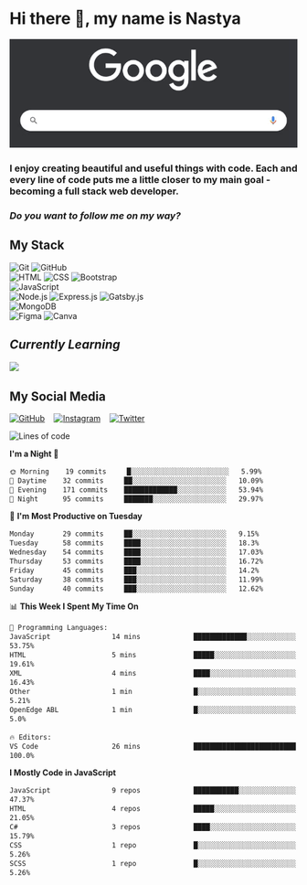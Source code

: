 # Hi there 👋, my name is Nastya
[//]: # (Here may be a photo)

![Google Search](https://raw.githubusercontent.com/nastyacodes/nastyacodes/master/images/google.gif)

### I enjoy creating beautiful and useful things with code. Each and every line of code puts me a little closer to my main goal - becoming a full stack web developer. 
### *Do you want to follow me on my way?*

## My Stack

<div>
  <img alt="Git" src="https://img.shields.io/badge/git%20-%23F05033.svg?&style=for-the-badge&logo=git&logoColor=white"/>
  <img alt="GitHub" src="https://img.shields.io/badge/github%20-%23121011.svg?&style=for-the-badge&logo=github&logoColor=white"/>
</div>
<div>
  <img alt="HTML" src="https://img.shields.io/badge/html5%20-%23E34F26.svg?&style=for-the-badge&logo=html5&logoColor=white"/>
  <img alt="CSS" src="https://img.shields.io/badge/css3%20-%231572B6.svg?&style=for-the-badge&logo=css3&logoColor=white"/>
  <img alt="Bootstrap" src="https://img.shields.io/badge/bootstrap%20-%23563D7C.svg?&style=for-the-badge&logo=bootstrap&logoColor=white"/>
</div>
<div>
  <img alt="JavaScript" src="https://img.shields.io/badge/javascript%20-%23323330.svg?&style=for-the-badge&logo=javascript&logoColor=%23F7DF1E"/>
</div>
<div>  
  <img alt="Node.js" src="https://img.shields.io/badge/node.js%20-%2343853D.svg?&style=for-the-badge&logo=node.js&logoColor=white"/>
  <img alt="Express.js" src="https://img.shields.io/badge/express.js%20-%23404d59.svg?&style=for-the-badge"/>
  <img alt="Gatsby.js" src="https://img.shields.io/badge/gatsby%20-%23563D7C.svg?&style=for-the-badge&logo=gatsby&logoColor=white"/>
</div>
<div>
  <img alt="MongoDB" src ="https://img.shields.io/badge/MongoDB-%234ea94b.svg?&style=for-the-badge&logo=mongodb&logoColor=white"/>
</div>
<div>
  <img alt="Figma" src="https://img.shields.io/badge/figma%20-%23F24E1E.svg?&style=for-the-badge&logo=figma&logoColor=white"/>
  <img alt="Canva" src="https://img.shields.io/badge/Canva%20-%2300C4CC.svg?&style=for-the-badge&logo=Canva&logoColor=white"/>
</div>

## *Currently Learning*
<img src="https://img.shields.io/badge/react%20-%2320232a.svg?&style=for-the-badge&logo=react&logoColor=%2361DAFB"/>

## My Social Media
[<img alt="GitHub" src="https://img.shields.io/badge/github%20-%23121011.svg?&style=for-the-badge&logo=github&logoColor=white"/>](https://github.com/nastyacodes) &nbsp;&nbsp; [<img alt="Instagram" src="https://img.shields.io/badge/instagram%20-%23E4405F.svg?&style=for-the-badge&logo=Instagram&logoColor=white"/>](https://www.instagram.com/nastyacodes/) &nbsp;&nbsp; [<img alt="Twitter" src="https://img.shields.io/badge/twitter%20-%231DA1F2.svg?&style=for-the-badge&logo=Twitter&logoColor=white"/>](https://twitter.com/nastyacodes)  

<!--START_SECTION:waka-->
![Lines of code](https://img.shields.io/badge/From%20Hello%20World%20I%27ve%20Written-60602%20lines%20of%20code-blue)

**I'm a Night 🦉** 

```text
🌞 Morning    19 commits     █░░░░░░░░░░░░░░░░░░░░░░░░   5.99% 
🌆 Daytime    32 commits     ██░░░░░░░░░░░░░░░░░░░░░░░   10.09% 
🌃 Evening    171 commits    █████████████░░░░░░░░░░░░   53.94% 
🌙 Night      95 commits     ███████░░░░░░░░░░░░░░░░░░   29.97%

```
📅 **I'm Most Productive on Tuesday** 

```text
Monday       29 commits     ██░░░░░░░░░░░░░░░░░░░░░░░   9.15% 
Tuesday      58 commits     ████░░░░░░░░░░░░░░░░░░░░░   18.3% 
Wednesday    54 commits     ████░░░░░░░░░░░░░░░░░░░░░   17.03% 
Thursday     53 commits     ████░░░░░░░░░░░░░░░░░░░░░   16.72% 
Friday       45 commits     ███░░░░░░░░░░░░░░░░░░░░░░   14.2% 
Saturday     38 commits     ███░░░░░░░░░░░░░░░░░░░░░░   11.99% 
Sunday       40 commits     ███░░░░░░░░░░░░░░░░░░░░░░   12.62%

```


📊 **This Week I Spent My Time On** 

```text
💬 Programming Languages: 
JavaScript               14 mins             █████████████░░░░░░░░░░░░   53.75% 
HTML                     5 mins              █████░░░░░░░░░░░░░░░░░░░░   19.61% 
XML                      4 mins              ████░░░░░░░░░░░░░░░░░░░░░   16.43% 
Other                    1 min               █░░░░░░░░░░░░░░░░░░░░░░░░   5.21% 
OpenEdge ABL             1 min               █░░░░░░░░░░░░░░░░░░░░░░░░   5.0%

🔥 Editors: 
VS Code                  26 mins             █████████████████████████   100.0%

```

**I Mostly Code in JavaScript** 

```text
JavaScript               9 repos             ███████████░░░░░░░░░░░░░░   47.37% 
HTML                     4 repos             █████░░░░░░░░░░░░░░░░░░░░   21.05% 
C#                       3 repos             ████░░░░░░░░░░░░░░░░░░░░░   15.79% 
CSS                      1 repo              █░░░░░░░░░░░░░░░░░░░░░░░░   5.26% 
SCSS                     1 repo              █░░░░░░░░░░░░░░░░░░░░░░░░   5.26%

```



<!--END_SECTION:waka-->

<!-- [![Top Langs](https://github-readme-stats.vercel.app/api/top-langs/?username=nastyacodes&layout=compact)](https://github.com/anuraghazra/github-readme-stats)

[![willianrod's wakatime stats](https://github-readme-stats.vercel.app/api/wakatime?username=nastyacodes&layout=compact)](https://github.com/anuraghazra/github-readme-stats) -->
